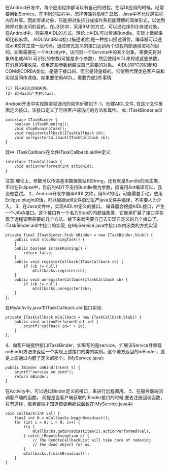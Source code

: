 在Android开发中，每个应用程序都可以有自己的进程。在写UI应用的时候，经常要用到Service。在不同的进程中，怎样传递对象呢? 
显然，Java中不允许跨进程内存共享。因此传递对象，只能把对象拆分成操作系统能理解的简单形式，以达到跨界对象访问的目的。在J2EE中，采用RMI的方式，可以通过序列化传递对象。在Android中，则采用AIDL的方式。理论上AIDL可以传递Bundle，实际上做起来却比较麻烦。
AIDL(AndRoid接口描述语言)是一种接口描述语言，编译器可以通过aidl文件生成一段代码，通过预先定义的接口达到两个进程内部通信进程的目的。如果需要在一个Activity中，访问另一个Service中的某个对象，需要先将对象转化成AIDL可识别的参数(可能是多个参数)，然后使用AIDL来传递这些参数， 在消息的接收端，使用这些参数组装成自己需要的对象。
AIDL的IPC的机制和COM或CORBA类似，是基于接口的，但它是轻量级的。它使用代理类在客户端和实现层间传递值。如果要使用AIDL，需要完成2件事情: 
```  
(1) 引入AIDL的相关类。
(2) 调用aidl产生的class。
```
Android开发中实现跨进程通讯的具体步骤如下:
1、创建AIDL文件, 在这个文件里面定义接口，该接口定义了可供客户端访问的方法和属性。 如: ITaskBinder.adil 
```  
interface ITaskBinder {
	boolean isTaskRunning();
	void stopRunningTask();
	void registerCallback(ITaskCallback cb);
	void unregisterCallback(ITaskCallback cb);
}
```
其中: ITaskCallback在文件ITaskCallback.aidl中定义:
```  
interface ITaskCallback {
	void actionPerformed(int actionId);
}
```
注意:理论上，参数可以传递基本数据类型和String，还有就是Bundle的派生类，不过在Eclipse中，目前的ADT不支持Bundle做为参数，据说用Ant编译可以，我没做尝试。
2、Android开发中编译AIDL文件，用Ant的话，可能需要手动，使用Eclipse plugin的话，可以根据adil文件自动生产java文件并编译，不需要人为介入。
3、在Java文件中，实现AIDL中定义的接口。
编译器会根据AIDL接口，产生一个JAVA接口。这个接口有一个名为Stub的内部抽象类，它继承扩展了接口并实现了远程调用需要的几个方法。接下来就需要自己去实现自定义的几个接口了。
ITaskBinder.aidl中接口的实现, 在MyService.java中接口以内嵌类的方式实现:
```  
private final ITaskBinder.Stub mBinder = new ITaskBinder.Stub() {
	public void stopRunningTask() {
	}
	public boolean isTaskRunning() {
		return false;
	}
	public void registerCallback(ITaskCallback cb) {
		if (cb != null)
			mCallbacks.register(cb);
	}
	public void unregisterCallback(ITaskCallback cb) {
		if (cb != null)
			mCallbacks.unregister(cb);
	}
};
```
在MyActivity.java中ITaskCallback.aidl接口实现:
```  
private ITaskCallback mCallback = new ITaskCallback.Stub() {
	public void actionPerformed(int id) {
		printf("callback id=" + id);
	}
};
```
4、向客户端提供接口ITaskBinder，如果写的是service，扩展该Service并重载onBind()方法来返回一个实现上述接口的类的实例。这个地方返回的mBinder，就是上面通过内嵌了定义的那个。(MyService.java):
```  
public IBinder onBind(Intent t) {
	printf("service on bind");
	return mBinder;
}
```
在Activity中，可以通过Binder定义的接口，来进行远程调用。
5、在服务器端回调客户端的函数。
前提是当客户端获取的IBinder接口的时候,要去注册回调函数，只有这样，服务器端才知道该调用那些函数在:MyService.java中:
```  
void callback(int val) {
	final int N = mCallbacks.beginBroadcast();
	for (int i = 0; i < N; i++) {
		try {
			mCallbacks.getBroadcastItem(i).actionPerformed(val);
		} catch (RemoteException e) {
			// The RemoteCallbackList will take care of removing
			// the dead object for us.
		}
		mCallbacks.finishBroadcast();
	}
}
```